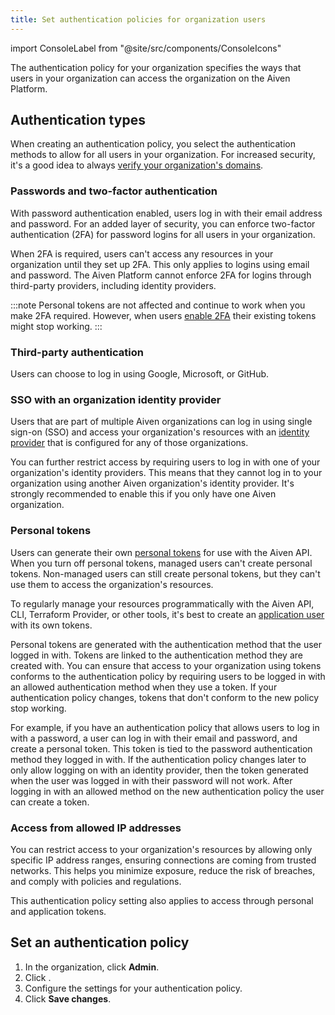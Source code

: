 ```yaml
---
title: Set authentication policies for organization users
---
```


import ConsoleLabel from "@site/src/components/ConsoleIcons"

The authentication policy for your organization specifies the ways that users in your organization can access the organization on the Aiven Platform.

## Authentication types

When creating an authentication policy, you select the authentication methods to allow
for all users in your organization. For increased security, it's a good idea to always
[verify your organization's domains](/docs/platform/howto/manage-domains).

### Passwords and two-factor authentication

With password authentication enabled, users log in with their email
address and password. For an added layer of security, you can enforce
two-factor authentication (2FA) for password logins for all users in
your organization.

When 2FA is required, users can't access any resources in your organization until they
set up 2FA. This only applies to logins using email and password. The Aiven Platform
cannot enforce 2FA for logins through third-party providers, including identity providers.

:::note
Personal tokens are not affected and continue to work when you make 2FA required.
However, when users [enable 2FA](/docs/platform/howto/user-2fa) their existing tokens
might stop working.
:::

### Third-party authentication

Users can choose to log in using Google, Microsoft, or GitHub.

### SSO with an organization identity provider

Users that are part of multiple Aiven organizations can log in using single sign-on (SSO)
and access your organization's resources with an
[identity provider](/docs/platform/howto/saml/add-identity-providers) that is configured
for any of those organizations.

You can further restrict access by requiring users to log in with one of your
organization's identity providers. This means that they cannot
log in to your organization using another Aiven organization's identity provider. It's
strongly recommended to enable this if you only have one Aiven organization.

### Personal tokens

Users can generate their own
[personal tokens](/docs/platform/howto/create_authentication_token) for use with
the Aiven API. When you turn off personal tokens, managed users can't create
personal tokens. Non-managed users can still create personal tokens, but they can't use
them to access the organization's resources.

To regularly manage your resources programmatically with the Aiven API, CLI,
Terraform Provider, or other tools, it's best to create an
[application user](/docs/platform/howto/manage-application-users) with its own tokens.

Personal tokens are generated with the authentication method that the user logged in with.
Tokens are linked to the authentication method they are created with. You can ensure that
access to your organization using tokens conforms to the authentication policy by
requiring users to be logged in with an allowed authentication method when they
use a token. If your authentication policy changes, tokens that don't conform to the
new policy stop working.

For example, if you have an authentication policy that allows users to log in with a
password, a user can log in with their email and password, and create a personal token.
This token is tied to the password authentication method they logged in with.
If the authentication policy changes later to only allow logging on with an identity
provider, then the token generated when the user was logged in with their password will
not work. After logging in with an allowed method on the new authentication policy
the user can create a token.

### Access from allowed IP addresses

You can restrict access to your organization's resources by allowing only specific IP
address ranges, ensuring connections are coming from trusted networks. This helps you
minimize exposure, reduce the risk of breaches, and comply with policies and regulations.

This authentication policy setting also applies to access through
personal and application tokens.

## Set an authentication policy

1.  In the organization, click **Admin**.
1.  Click <ConsoleLabel name="authenticationpolicy"/>.
1.  Configure the settings for your authentication policy.
1.  Click **Save changes**.
